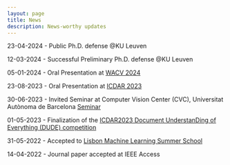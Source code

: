 ```yaml
---
layout: page
title: News
description: News-worthy updates
---
```


23-04-2024 - Public Ph.D. defense @KU Leuven

12-03-2024 - Successful Preliminary Ph.D. defense @KU Leuven

05-01-2024 - Oral Presentation at [WACV 2024](https://wacv2024.thecvf.com/)

23-08-2023 - Oral Presentation at [ICDAR 2023](https://icdar2023.org/program/competitions/)

30-06-2023 - Invited Seminar at Computer Vision Center (CVC), Universitat Autònoma de Barcelona [Seminar](https://www.cvc.uab.es/blog/2023/06/30/jordy-van-landeghem-cvc-seminar/)

01-05-2023 - Finalization of the [ICDAR2023 Document UnderstanDing of Everything (DUDE) competition](https://rrc.cvc.uab.es/?ch=23&com=introduction)

31-05-2022 - Accepted to [Lisbon Machine Learning Summer School](http://lxmls.it.pt/2022/#about)

14-04-2022 - Journal paper accepted at IEEE Access

